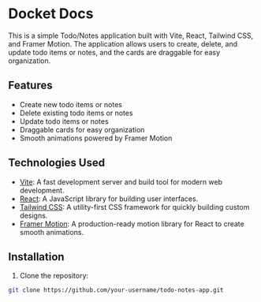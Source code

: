 # Docket Docs

This is a simple Todo/Notes application built with Vite, React, Tailwind CSS, and Framer Motion. The application allows users to create, delete, and update todo items or notes, and the cards are draggable for easy organization.

## Features

- Create new todo items or notes
- Delete existing todo items or notes
- Update todo items or notes
- Draggable cards for easy organization
- Smooth animations powered by Framer Motion

## Technologies Used

- [Vite](https://vitejs.dev/): A fast development server and build tool for modern web development.
- [React](https://reactjs.org/): A JavaScript library for building user interfaces.
- [Tailwind CSS](https://tailwindcss.com/): A utility-first CSS framework for quickly building custom designs.
- [Framer Motion](https://www.framer.com/motion/): A production-ready motion library for React to create smooth animations.

## Installation

1. Clone the repository:

```bash
git clone https://github.com/your-username/todo-notes-app.git
